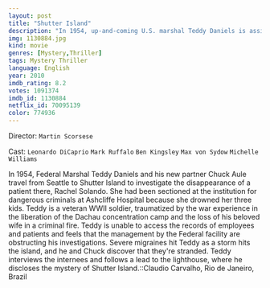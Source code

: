 ```yaml
---
layout: post
title: "Shutter Island"
description: "In 1954, up-and-coming U.S. marshal Teddy Daniels is assigned to investigate the disappearance of a patient from Boston's Shutter Island Ashecliffe Hospital. He's been pushing for an assignment on the island for personal reasons, but before long he thinks he's been brought there as part of a twisted plot by hospital doctors whose radical treatments range from unethical to illegal to downright sinister. Teddy's shrewd investiga.."
img: 1130884.jpg
kind: movie
genres: [Mystery,Thriller]
tags: Mystery Thriller 
language: English
year: 2010
imdb_rating: 8.2
votes: 1091374
imdb_id: 1130884
netflix_id: 70095139
color: 774936
---
```

Director: `Martin Scorsese`  

Cast: `Leonardo DiCaprio` `Mark Ruffalo` `Ben Kingsley` `Max von Sydow` `Michelle Williams` 

In 1954, Federal Marshal Teddy Daniels and his new partner Chuck Aule travel from Seattle to Shutter Island to investigate the disappearance of a patient there, Rachel Solando. She had been sectioned at the institution for dangerous criminals at Ashcliffe Hospital because she drowned her three kids. Teddy is a veteran WWII soldier, traumatized by the war experience in the liberation of the Dachau concentration camp and the loss of his beloved wife in a criminal fire. Teddy is unable to access the records of employees and patients and feels that the management by the Federal facility are obstructing his investigations. Severe migraines hit Teddy as a storm hits the island, and he and Chuck discover that they're stranded. Teddy interviews the internees and follows a lead to the lighthouse, where he discloses the mystery of Shutter Island.::Claudio Carvalho, Rio de Janeiro, Brazil